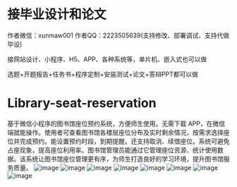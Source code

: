 # 接毕业设计和论文
作者微信：xunmaw001  作者QQ：2223505639(支持修改、部署调试、支持代做毕设)

接网站设计、小程序、H5、APP、各种系统等，单片机、嵌入式也可以做

选题+开题报告+任务书+程序定制+安装测试+论文+答辩PPT都可以做
# Library-seat-reservation
基于微信小程序的图书馆座位预约系统，方便师生使用。无需下载 APP，在微信端就能操作。使用者可查看图书馆各楼层座位分布及实时剩余情况，按需求选择座位并完成预约。能设置预约时段，到期提醒。还支持取消、续借座位。系统可避免占座现象，提高座位利用率。图书馆管理员能通过它管理座位资源、统计使用数据。该系统让图书馆座位管理更有序，为师生打造良好的学习环境，提升图书馆服务质量。 
![image](https://github.com/user-attachments/assets/767c8fa9-7e54-4959-acbd-199edfaeced5)
![image](https://github.com/user-attachments/assets/de9801ea-1d42-4eb6-bdb6-854437df6add)
![image](https://github.com/user-attachments/assets/c15575b8-0634-4179-b4d7-19c6587b205e)
![image](https://github.com/user-attachments/assets/889072c6-a6e7-4756-8ba9-a5cc30b454c6)
![image](https://github.com/user-attachments/assets/06de8650-17ed-413e-b568-d457ed54cdcf)
![image](https://github.com/user-attachments/assets/9b4f3081-33a8-420a-9b0e-2630b88838c5)
![image](https://github.com/user-attachments/assets/c303662d-654e-4a44-8397-0ec2c75a4a44)
![image](https://github.com/user-attachments/assets/b1972c92-87cb-480b-9760-7bb0bb21fc86)
